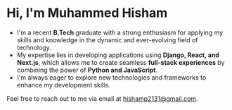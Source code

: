 # Hi, I'm Muhammed Hisham

- I'm a recent **B.Tech** graduate with a strong enthusiasm for applying my skills and knowledge in the dynamic and ever-evolving field of technology.
- My expertise lies in developing applications using **Django, React, and Next.js**, which allows me to create seamless **full-stack experiences** by combining the power of **Python and JavaScript**.
- I'm always eager to explore new technologies and frameworks to enhance my development skills.

Feel free to reach out to me via email at hishamp2131@gmail.com.
